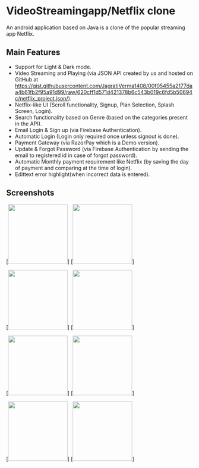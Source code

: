 # VideoStreamingapp/Netflix clone
An android application based on Java is a clone of the popular streaming app Netflix.

## Main Features

* Support for Light & Dark mode.
* Video Streaming and Playing (via JSON API created by us and hosted on GitHub at      
  https://gist.githubusercontent.com/JagratiVerma1408/00f05455a2177daa4b61fb2f95a91d99/raw/620cff1d571d421378b6c543b019c6fd5b50694c/netflix_project.json/).
* Netflix-like UI (Scroll functionality, Signup, Plan Selection, Splash Screen, Login).
* Search functionality based on Genre (based on the categories present in the API).
* Email Login & Sign up (via Firebase Authentication).
* Automatic Login (Login only required once unless signout is done).
* Payment Gateway (via RazorPay which is a Demo version).
* Update & Forgot Password (via Firebase Authentication by sending the email to registered id in case of forgot password).
* Automatic Monthly payment requirement like Netflix (by saving the day of payment and comparing at the time of login).
* Edittext error highlight(when incorrect data is entered).

## Screenshots

[<img src="https://github.com/Pratyaksh777/VideoStreamingapp/blob/master/Screenshots/Screenshot_2021-08-01-19-05-18-046_com.example.netflix.jpg" width=160>]
[<img src="https://github.com/Pratyaksh777/VideoStreamingapp/blob/master/Screenshots/Screenshot_20210801-182330_Netflix.jpg" width=160>]


[<img src="https://github.com/Pratyaksh777/VideoStreamingapp/blob/master/Screenshots/Screenshot_20210801-182411_Netflix.jpg" width=160>]
[<img src="https://github.com/Pratyaksh777/VideoStreamingapp/blob/master/Screenshots/Screenshot_20210801-182422_Netflix.jpg" width=160>]



[<img src="https://github.com/Pratyaksh777/VideoStreamingapp/blob/master/Screenshots/Screenshot_20210801-182434_Netflix.jpg" width=160>]
[<img src="https://github.com/Pratyaksh777/VideoStreamingapp/blob/master/Screenshots/Screenshot_2021-08-01-19-06-33-122_com.example.netflix.jpg" width=160>]


[<img src="https://github.com/Pratyaksh777/VideoStreamingapp/blob/master/Screenshots/Screenshot_2021-08-01-19-05-18-046_com.example.netflix.jpg" width=160>]
[<img src="https://github.com/Pratyaksh777/VideoStreamingapp/blob/master/Screenshots/Screenshot_20210801-182330_Netflix.jpg" width=160>]
